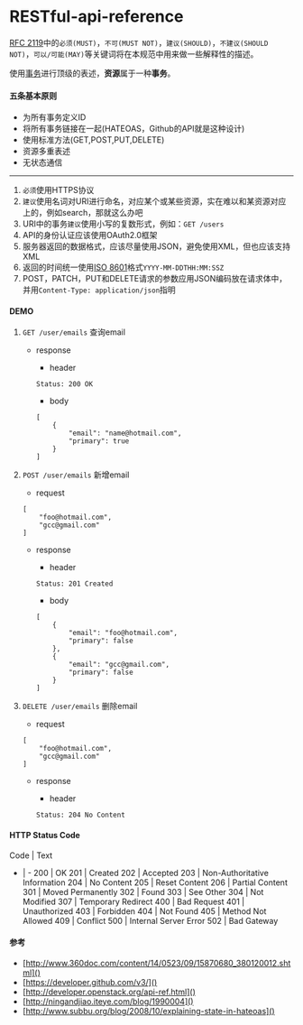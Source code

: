 RESTful-api-reference
=====================

[RFC 2119][]中的`必须(MUST)`，`不可(MUST NOT)`，`建议(SHOULD)`，`不建议(SHOULD NOT)`，`可以/可能(MAY)`等关键词将在本规范中用来做一些解释性的描述。

使用[事务][]进行顶级的表述，**资源**属于一种**事务**。

[RFC 2119]: http://www.ietf.org/rfc/rfc2119.txt
[事务]: http://www.infoq.com/cn/articles/rest-introduction/
[ISO 8601]: https://www.ietf.org/rfc/rfc3339.txt

#### 五条基本原则
* 为所有事务定义ID
* 将所有事务链接在一起(HATEOAS，Github的API就是这种设计)
* 使用标准方法(GET,POST,PUT,DELETE)
* 资源多重表述
* 无状态通信

---

1. `必须`使用HTTPS协议
1. `建议`使用名词对URI进行命名，对应某个或某些资源，实在难以和某资源对应上的，例如search，那就这么办吧
1. URI中的事务`建议`使用小写的复数形式，例如：`GET /users`
1. API的身份认证应该使用OAuth2.0框架
1. 服务器返回的数据格式，应该尽量使用JSON，避免使用XML，但也应该支持XML
2. 返回的时间统一使用[ISO 8601][]格式`YYYY-MM-DDTHH:MM:SSZ`
3. POST，PATCH，PUT和DELETE请求的参数应用JSON编码放在请求体中，并用`Content-Type: application/json`指明



#### DEMO
1. `GET /user/emails` 查询email

    * response
        * header
    
        ```
        Status: 200 OK
        ```
            
        * body
          
        ```
        [
            {
                "email": "name@hotmail.com",
                "primary": true
            }
        ]
        ```
        
2. `POST /user/emails` 新增email
    * request
    
    ```
    [
        "foo@hotmail.com",
        "gcc@gmail.com"
    ]
    ```
    * response
        * header
        
        ```
        Status: 201 Created
        ```
        
        * body
        
        ```
        [
            {
                "email": "foo@hotmail.com",
                "primary": false
            },
            {
                "email": "gcc@gmail.com",
                "primary": false
            }
        ]
        ```
        
3. `DELETE /user/emails` 删除email
    * request
    
    ```
    [
        "foo@hotmail.com",
        "gcc@gmail.com"
    ]
    ```
    
    * response
        * header
        
        ```
        Status: 204 No Content
        ```

#### HTTP Status Code
Code | Text
- | -
200 | OK
201 | Created
202 | Accepted
203 | Non-Authoritative Information
204 | No Content
205 | Reset Content
206 | Partial Content
301 | Moved Permanently
302 | Found
303 | See Other
304 | Not Modified
307 | Temporary Redirect
400 | Bad Request
401 | Unauthorized
403 | Forbidden
404 | Not Found
405 | Method Not Allowed
409 | Conflict
500 | Internal Server Error
502 | Bad Gateway



#### 参考
* [http://www.360doc.com/content/14/0523/09/15870680_380120012.shtml]()
* [https://developer.github.com/v3/]()
* [http://developer.openstack.org/api-ref.html]()
* [http://ningandjiao.iteye.com/blog/1990004]()
* [http://www.subbu.org/blog/2008/10/explaining-state-in-hateoas]()


<script src="http://cdnjs.cloudflare.com/ajax/libs/highlight.js/8.1/highlight.min.js"></script>
<link rel="stylesheet" href="http://cdnjs.cloudflare.com/ajax/libs/highlight.js/8.1/styles/github.min.css">
<script>
  hljs.initHighlightingOnLoad();
</script>